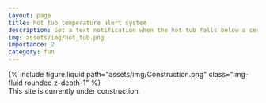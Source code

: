 ```yaml
---
layout: page
title: hot tub temperature alert system
description: Get a text notification when the hot tub falls below a certain limit, no matter where you are in the world! Using 'If That Then' technology.
img: assets/img/hot_tub.png
importance: 2
category: fun
---
```


<div class="row justify-content-sm-center">
    <div class="col-sm-4 mt-3 mt-md-0">
        {% include figure.liquid path="assets/img/Construction.png" class="img-fluid rounded z-depth-1" %}
    </div>
</div>
<div class="caption">
    This site is currently under construction.
</div>
